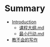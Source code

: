 # Summary

* [Introduction](README.md)
   * [课程大纲.md](课程大纲.md)
   * [最小行动.md](最小行动.md)
* [教不会的写作](No&Yes.md)

